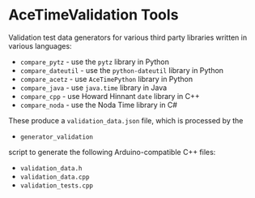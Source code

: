 # AceTimeValidation Tools

Validation test data generators for various third party libraries written
in various languages:

* `compare_pytz` - use the `pytz` library in Python
* `compare_dateutil` - use the `python-dateutil` library in Python
* `compare_acetz` - use `AceTimePython` library in Python
* `compare_java` - use `java.time` library in Java
* `compare_cpp` - use Howard Hinnant `date` library in C++
* `compare_noda` - use the Noda Time library in C#

These produce a `validation_data.json` file, which is processed by the

* `generator_validation`

script to generate the following Arduino-compatible C++ files:

* `validation_data.h`
* `validation_data.cpp`
* `validation_tests.cpp`
